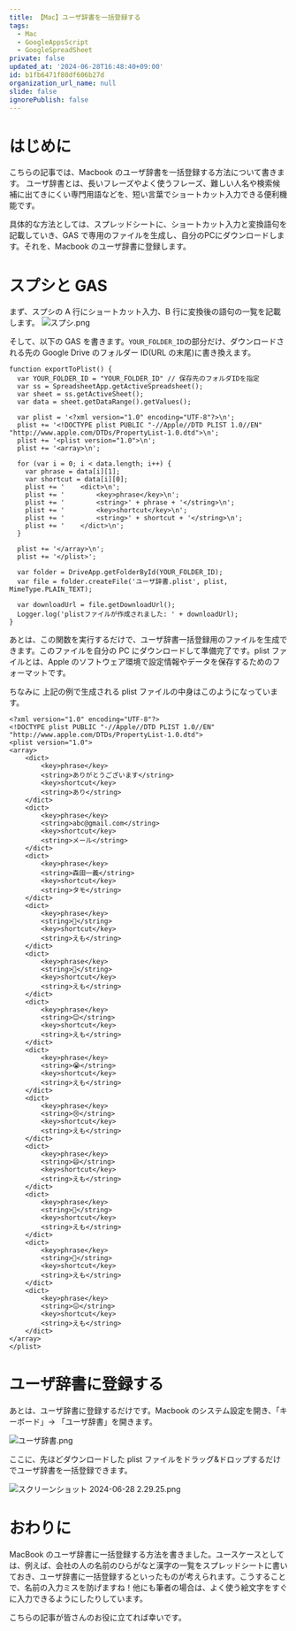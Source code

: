 ```yaml
---
title: 【Mac】ユーザ辞書を一括登録する
tags:
  - Mac
  - GoogleAppsScript
  - GoogleSpreadSheet
private: false
updated_at: '2024-06-28T16:48:40+09:00'
id: b1fb6471f80df606b27d
organization_url_name: null
slide: false
ignorePublish: false
---
```


# はじめに

こちらの記事では、Macbook のユーザ辞書を一括登録する方法について書きます。
ユーザ辞書とは、長いフレーズやよく使うフレーズ、難しい人名や検索候補に出てきにくい専門用語などを、短い言葉でショートカット入力できる便利機能です。

具体的な方法としては、スプレッドシートに、ショートカット入力と変換語句を記載していき、GAS で専用のファイルを生成し、自分のPCにダウンロードします。それを、Macbook のユーザ辞書に登録します。

# スプシと GAS

まず、スプシの A 行にショートカット入力、B 行に変換後の語句の一覧を記載します。
![スプシ.png](https://qiita-image-store.s3.ap-northeast-1.amazonaws.com/0/614347/65eefc82-091d-51c2-3a26-503cd89b7bf1.png)

そして、以下の GAS を書きます。`YOUR_FOLDER_ID`の部分だけ、ダウンロードされる先の Google Drive のフォルダー ID(URL の末尾)に書き換えます。

```js:GAS
function exportToPlist() {
  var YOUR_FOLDER_ID = "YOUR_FOLDER_ID" // 保存先のフォルダIDを指定
  var ss = SpreadsheetApp.getActiveSpreadsheet();
  var sheet = ss.getActiveSheet();
  var data = sheet.getDataRange().getValues();

  var plist = '<?xml version="1.0" encoding="UTF-8"?>\n';
  plist += '<!DOCTYPE plist PUBLIC "-//Apple//DTD PLIST 1.0//EN" "http://www.apple.com/DTDs/PropertyList-1.0.dtd">\n';
  plist += '<plist version="1.0">\n';
  plist += '<array>\n';

  for (var i = 0; i < data.length; i++) {
    var phrase = data[i][1];
    var shortcut = data[i][0];
    plist += '    <dict>\n';
    plist += '        <key>phrase</key>\n';
    plist += '        <string>' + phrase + '</string>\n';
    plist += '        <key>shortcut</key>\n';
    plist += '        <string>' + shortcut + '</string>\n';
    plist += '    </dict>\n';
  }

  plist += '</array>\n';
  plist += '</plist>';

  var folder = DriveApp.getFolderById(YOUR_FOLDER_ID);
  var file = folder.createFile('ユーザ辞書.plist', plist, MimeType.PLAIN_TEXT);

  var downloadUrl = file.getDownloadUrl();
  Logger.log('plistファイルが作成されました: ' + downloadUrl);
}
```

あとは、この関数を実行するだけで、ユーザ辞書一括登録用のファイルを生成できます。このファイルを自分の PC にダウンロードして準備完了です。plist ファイルとは、Apple のソフトウェア環境で設定情報やデータを保存するためのフォーマットです。

ちなみに 上記の例で生成される plist ファイルの中身はこのようになっています。

```xml:ユーザ辞書.plist
<?xml version="1.0" encoding="UTF-8"?>
<!DOCTYPE plist PUBLIC "-//Apple//DTD PLIST 1.0//EN" "http://www.apple.com/DTDs/PropertyList-1.0.dtd">
<plist version="1.0">
<array>
    <dict>
        <key>phrase</key>
        <string>ありがとうございます</string>
        <key>shortcut</key>
        <string>あり</string>
    </dict>
    <dict>
        <key>phrase</key>
        <string>abc@gmail.com</string>
        <key>shortcut</key>
        <string>メール</string>
    </dict>
    <dict>
        <key>phrase</key>
        <string>森田一義</string>
        <key>shortcut</key>
        <string>タモ</string>
    </dict>
    <dict>
        <key>phrase</key>
        <string>👀</string>
        <key>shortcut</key>
        <string>えも</string>
    </dict>
    <dict>
        <key>phrase</key>
        <string>🙏</string>
        <key>shortcut</key>
        <string>えも</string>
    </dict>
    <dict>
        <key>phrase</key>
        <string>😊</string>
        <key>shortcut</key>
        <string>えも</string>
    </dict>
    <dict>
        <key>phrase</key>
        <string>😭</string>
        <key>shortcut</key>
        <string>えも</string>
    </dict>
    <dict>
        <key>phrase</key>
        <string>😢</string>
        <key>shortcut</key>
        <string>えも</string>
    </dict>
    <dict>
        <key>phrase</key>
        <string>😄</string>
        <key>shortcut</key>
        <string>えも</string>
    </dict>
    <dict>
        <key>phrase</key>
        <string>🤔</string>
        <key>shortcut</key>
        <string>えも</string>
    </dict>
    <dict>
        <key>phrase</key>
        <string>🧐</string>
        <key>shortcut</key>
        <string>えも</string>
    </dict>
    <dict>
        <key>phrase</key>
        <string>😖</string>
        <key>shortcut</key>
        <string>えも</string>
    </dict>
</array>
</plist>
```

# ユーザ辞書に登録する

あとは、ユーザ辞書に登録するだけです。Macbook のシステム設定を開き、「キーボード」→ 「ユーザ辞書」を開きます。

![ユーザ辞書.png](https://qiita-image-store.s3.ap-northeast-1.amazonaws.com/0/614347/271091da-3f61-630b-63df-5170efae6dfc.png)

ここに、先ほどダウンロードした plist ファイルをドラッグ&ドロップするだけでユーザ辞書を一括登録できます。

![スクリーンショット 2024-06-28 2.29.25.png](https://qiita-image-store.s3.ap-northeast-1.amazonaws.com/0/614347/4b23db21-1d7b-4941-9af4-f457052e7acf.png)

# おわりに

MacBook のユーザ辞書に一括登録する方法を書きました。ユースケースとしては、例えば、会社の人の名前のひらがなと漢字の一覧をスプレッドシートに書いておき、ユーザ辞書に一括登録するといったものが考えられます。こうすることで、名前の入力ミスを防げますね！他にも筆者の場合は、よく使う絵文字をすぐに入力できるようにしたりしています。

こちらの記事が皆さんのお役に立てれば幸いです。
